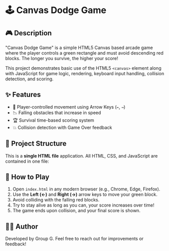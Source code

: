 

# 🕹 Canvas Dodge Game

## 🎮 Description
"Canvas Dodge Game" is a simple HTML5 Canvas based arcade game where the player controls a green rectangle and must avoid descending red blocks. The longer you survive, the higher your score!

This project demonstrates basic use of the HTML5 `<canvas>` element along with JavaScript for game logic, rendering, keyboard input handling, collision detection, and scoring.


## ✨ Features
- 👾 Player-controlled movement using Arrow Keys (`←`, `→`)
- 📉 Falling obstacles that increase in speed
- 🏆 Survival time-based scoring system
- 💥 Collision detection with Game Over feedback


## 📁 Project Structure
This is a **single HTML file** application. All HTML, CSS, and JavaScript are contained in one file:

## 🚀 How to Play
1. Open `index.html` in any modern browser (e.g., Chrome, Edge, Firefox).
2. Use the **Left (←)** and **Right (→)** arrow keys to move your green block.
3. Avoid colliding with the falling red blocks.
4. Try to stay alive as long as you can, your score increases over time!
5. The game ends upon collision, and your final score is shown.


## 👩‍💻 Author
Developed by Group G. 
Feel free to reach out for improvements or feedback!











